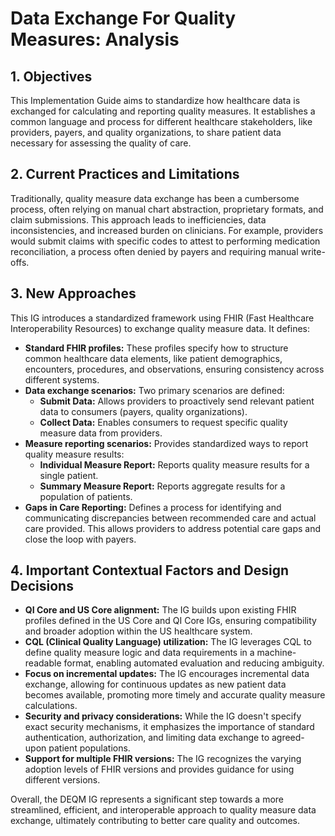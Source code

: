 # Data Exchange For Quality Measures: Analysis

## 1. Objectives

This Implementation Guide aims to standardize how healthcare data is exchanged for calculating and reporting quality measures. It establishes a common language and process for different healthcare stakeholders, like providers, payers, and quality organizations, to share patient data necessary for assessing the quality of care.

## 2. Current Practices and Limitations

Traditionally, quality measure data exchange has been a cumbersome process, often relying on manual chart abstraction, proprietary formats, and claim submissions. This approach leads to inefficiencies, data inconsistencies, and increased burden on clinicians. For example, providers would submit claims with specific codes to attest to performing medication reconciliation, a process often denied by payers and requiring manual write-offs.

## 3. New Approaches

This IG introduces a standardized framework using FHIR (Fast Healthcare Interoperability Resources) to exchange quality measure data. It defines:

* **Standard FHIR profiles:**  These profiles specify how to structure common healthcare data elements, like patient demographics, encounters, procedures, and observations, ensuring consistency across different systems.
* **Data exchange scenarios:** Two primary scenarios are defined:
    * **Submit Data:** Allows providers to proactively send relevant patient data to consumers (payers, quality organizations).
    * **Collect Data:** Enables consumers to request specific quality measure data from providers.
* **Measure reporting scenarios:**  Provides standardized ways to report quality measure results:
    * **Individual Measure Report:** Reports quality measure results for a single patient.
    * **Summary Measure Report:** Reports aggregate results for a population of patients.
* **Gaps in Care Reporting:**  Defines a process for identifying and communicating discrepancies between recommended care and actual care provided.  This allows providers to address potential care gaps and close the loop with payers.

## 4. Important Contextual Factors and Design Decisions

* **QI Core and US Core alignment:** The IG builds upon existing FHIR profiles defined in the US Core and QI Core IGs, ensuring compatibility and broader adoption within the US healthcare system.
* **CQL (Clinical Quality Language) utilization:** The IG leverages CQL to define quality measure logic and data requirements in a machine-readable format, enabling automated evaluation and reducing ambiguity.
* **Focus on incremental updates:**  The IG encourages incremental data exchange, allowing for continuous updates as new patient data becomes available, promoting more timely and accurate quality measure calculations.
* **Security and privacy considerations:** While the IG doesn't specify exact security mechanisms, it emphasizes the importance of standard authentication, authorization, and limiting data exchange to agreed-upon patient populations.
* **Support for multiple FHIR versions:** The IG recognizes the varying adoption levels of FHIR versions and provides guidance for using different versions.

Overall, the DEQM IG represents a significant step towards a more streamlined, efficient, and interoperable approach to quality measure data exchange, ultimately contributing to better care quality and outcomes. 
